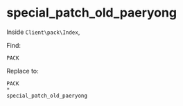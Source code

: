# special_patch_old_paeryong

Inside `Client\pack\Index`,

Find:

```
PACK
```

Replace to:

```
PACK
*
special_patch_old_paeryong
```
